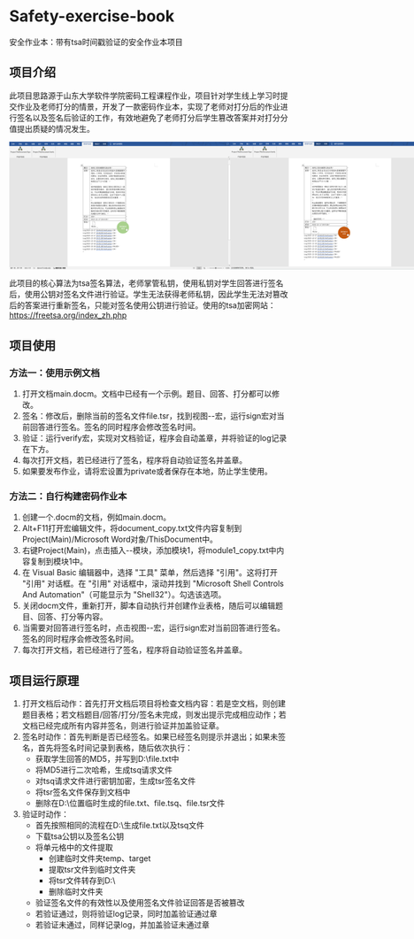 # Safety-exercise-book
安全作业本：带有tsa时间戳验证的安全作业本项目

## 项目介绍
此项目思路源于山东大学软件学院密码工程课程作业，项目针对学生线上学习时提交作业及老师打分的情景，开发了一款密码作业本，实现了老师对打分后的作业进行签名以及签名后验证的工作，有效地避免了老师打分后学生篡改答案并对打分分值提出质疑的情况发生。

<div style="display: flex;">
    <img src="img/example_pass.png" width="400" />
    <img src="img/example_fail.png" width="400" />
</div>

此项目的核心算法为tsa签名算法，老师掌管私钥，使用私钥对学生回答进行签名后，使用公钥对签名文件进行验证。学生无法获得老师私钥，因此学生无法对篡改后的答案进行重新签名，只能对签名使用公钥进行验证。使用的tsa加密网站：<https://freetsa.org/index_zh.php>

## 项目使用
### 方法一：使用示例文档
1. 打开文档main.docm。文档中已经有一个示例。题目、回答、打分都可以修改。
2. 签名：修改后，删除当前的签名文件file.tsr，找到视图--宏，运行sign宏对当前回答进行签名。签名的同时程序会修改签名时间。
3. 验证：运行verify宏，实现对文档验证，程序会自动盖章，并将验证的log记录在下方。
4. 每次打开文档，若已经进行了签名，程序将自动验证签名并盖章。
5. 如果要发布作业，请将宏设置为private或者保存在本地，防止学生使用。

### 方法二：自行构建密码作业本
1. 创建一个.docm的文档，例如main.docm。
2. Alt+F11打开宏编辑文件，将document_copy.txt文件内容复制到Project(Main)/Microsoft Word对象/ThisDocument中。
3. 右键Project(Main)，点击插入--模块，添加模块1，将module1_copy.txt中内容复制到模块1中。
4. 在 Visual Basic 编辑器中，选择 "工具" 菜单，然后选择 "引用"。这将打开 "引用" 对话框。在 "引用" 对话框中，滚动并找到 "Microsoft Shell Controls And Automation"（可能显示为 "Shell32"）。勾选该选项。
5. 关闭docm文件，重新打开，脚本自动执行并创建作业表格，随后可以编辑题目、回答、打分等内容。
6. 当需要对回答进行签名时，点击视图--宏，运行sign宏对当前回答进行签名。签名的同时程序会修改签名时间。
7. 每次打开文档，若已经进行了签名，程序将自动验证签名并盖章。

## 项目运行原理
1. 打开文档后动作：首先打开文档后项目将检查文档内容：若是空文档，则创建题目表格；若文档题目/回答/打分/签名未完成，则发出提示完成相应动作；若文档已经完成所有内容并签名，则进行验证并加盖验证章。
2. 签名时动作：首先判断是否已经签名。如果已经签名则提示并退出；如果未签名，首先将签名时间记录到表格，随后依次执行：
    - 获取学生回答的MD5，并写到D:\file.txt中
    - 将MD5进行二次哈希，生成tsq请求文件
    - 对tsq请求文件进行密钥加密，生成tsr签名文件
    - 将tsr签名文件保存到文档中
    - 删除在D:\位置临时生成的file.txt、file.tsq、file.tsr文件
3. 验证时动作：
   - 首先按照相同的流程在D:\生成file.txt以及tsq文件
   - 下载tsa公钥以及签名公钥
   - 将单元格中的文件提取
     - 创建临时文件夹temp、target
     - 提取tsr文件到临时文件夹
     - 将tsr文件转存到D:\
     - 删除临时文件夹
    - 验证签名文件的有效性以及使用签名文件验证回答是否被篡改
    - 若验证通过，则将验证log记录，同时加盖验证通过章
    - 若验证未通过，同样记录log，并加盖验证未通过章
